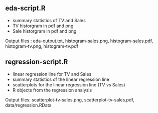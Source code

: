 ## eda-script.R

- summary statistics of TV and Sales 
- TV historgram in pdf and png
- Sale historgram in pdf and png

Output files : eda-output.txt, histogram-sales.png, histogram-sales.pdf, histogram-tv.png, histogram-tv.pdf

## regression-script.R

- linear regression line for TV and Sales
- summary statistics of the linear regression line
- scatterplots for the linear regression line (TV vs Sales)
- R objects from the regression analysis

Output files: scatterplot-tv-sales.png, scatterplot-tv-sales.pdf, data/regression.RData

